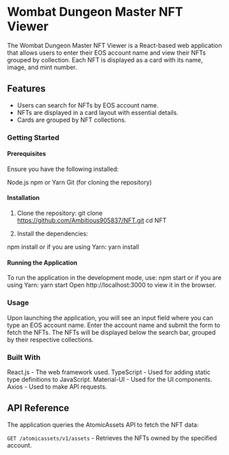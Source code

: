 # Wombat Dungeon Master NFT Viewer

The Wombat Dungeon Master NFT Viewer is a React-based web application that allows users to enter their EOS account name and view their NFTs grouped by collection. Each NFT is displayed as a card with its name, image, and mint number.

## Features

* Users can search for NFTs by EOS account name.
* NFTs are displayed in a card layout with essential details.
* Cards are grouped by NFT collections.

### Getting Started
#### Prerequisites

Ensure you have the following installed:

Node.js
npm or Yarn
Git (for cloning the repository)

#### Installation

1. Clone the repository:
git clone https://github.com/Ambitious905837/NFT.git
cd NFT

2. Install the dependencies:

npm install
or if you are using Yarn:
yarn install

#### Running the Application

To run the application in the development mode, use:
npm start
or if you are using Yarn:
yarn start
Open http://localhost:3000 to view it in the browser.

### Usage

Upon launching the application, you will see an input field where you can type an EOS account name.
Enter the account name and submit the form to fetch the NFTs.
The NFTs will be displayed below the search bar, grouped by their respective collections.

### Built With

React.js - The web framework used.
TypeScript - Used for adding static type definitions to JavaScript.
Material-UI - Used for the UI components.
Axios - Used to make API requests.

## API Reference

The application queries the AtomicAssets API to fetch the NFT data:

`GET /atomicassets/v1/assets` - Retrieves the NFTs owned by the specified account.